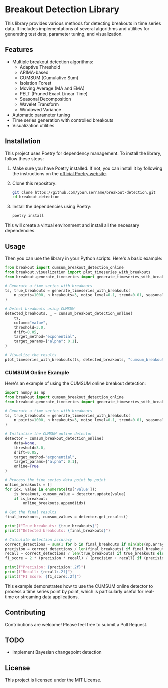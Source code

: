 # Breakout Detection Library

This library provides various methods for detecting breakouts in time series data. It includes implementations of several algorithms and utilities for generating test data, parameter tuning, and visualization.

## Features

- Multiple breakout detection algorithms:
  - Adaptive Threshold
  - ARIMA-based
  - CUMSUM (Cumulative Sum)
  - Isolation Forest
  - Moving Average (MA and EMA)
  - PELT (Pruned Exact Linear Time)
  - Seasonal Decomposition
  - Wavelet Transform
  - Windowed Variance
- Automatic parameter tuning
- Time series generation with controlled breakouts
- Visualization utilities

## Installation

This project uses Poetry for dependency management. To install the library, follow these steps:

1. Make sure you have Poetry installed. If not, you can install it by following the instructions on the [official Poetry website](https://python-poetry.org/docs/#installation).

2. Clone this repository:

   ```bash
   git clone https://github.com/yourusername/breakout-detection.git
   cd breakout-detection
   ```

3. Install the dependencies using Poetry:

   ```bash
   poetry install
   ```

This will create a virtual environment and install all the necessary dependencies.

## Usage

Then you can use the library in your Python scripts. Here's a basic example:

```python
from breakout import cumsum_breakout_detection_online
from breakout.visualization import plot_timeseries_with_breakouts
from breakout.generate_timeseries import generate_timeseries_with_breakouts

# Generate a time series with breakouts
ts, true_breakouts = generate_timeseries_with_breakouts(
    n_points=1000, n_breakouts=3, noise_level=0.1, trend=0.01, seasonality=True
)

# Detect breakouts using CUMSUM
detected_breakouts, _ = cumsum_breakout_detection_online(
    ts,
    column="value",
    threshold=3.0,
    drift=0.05,
    target_method="exponential",
    target_params={"alpha": 0.1},
)

# Visualize the results
plot_timeseries_with_breakouts(ts, detected_breakouts, "cumsum_breakouts")
```

### CUMSUM Online Example

Here's an example of using the CUMSUM online breakout detection:

```python
import numpy as np
from breakout import cumsum_breakout_detection_online
from breakout.generate_timeseries import generate_timeseries_with_breakouts

# Generate a time series with breakouts
ts, true_breakouts = generate_timeseries_with_breakouts(
    n_points=1000, n_breakouts=3, noise_level=0.1, trend=0.01, seasonality=True
)

# Initialize the CUMSUM online detector
detector = cumsum_breakout_detection_online(
    data=None,
    threshold=3.0,
    drift=0.05,
    target_method="exponential",
    target_params={"alpha": 0.1},
    online=True
)

# Process the time series data point by point
online_breakouts = []
for idx, value in enumerate(ts['value']):
    is_breakout, cumsum_value = detector.update(value)
    if is_breakout:
        online_breakouts.append(idx)

# Get the final results
final_breakouts, cumsum_values = detector.get_results()

print(f"True breakouts: {true_breakouts}")
print(f"Detected breakouts: {final_breakouts}")

# Calculate detection accuracy
correct_detections = sum(1 for b in final_breakouts if min(abs(np.array(true_breakouts) - b)) <= 5)
precision = correct_detections / len(final_breakouts) if final_breakouts else 0
recall = correct_detections / len(true_breakouts) if true_breakouts else 0
f1_score = 2 * (precision * recall) / (precision + recall) if (precision + recall) > 0 else 0

print(f"Precision: {precision:.2f}")
print(f"Recall: {recall:.2f}")
print(f"F1 Score: {f1_score:.2f}")
```

This example demonstrates how to use the CUMSUM online detector to process a time series point by point, which is particularly useful for real-time or streaming data applications.

## Contributing

Contributions are welcome! Please feel free to submit a Pull Request.

## TODO

- Implement Bayesian changepoint detection

## License

This project is licensed under the MIT License.
